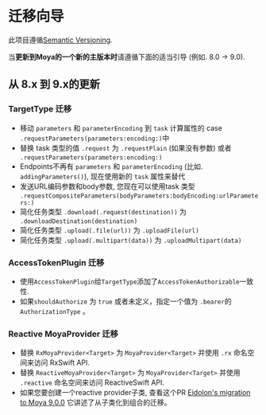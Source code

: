 # 迁移向导

此项目遵循[Semantic Versioning](http://semver.org).

当**更新到Moya的一个新的主版本时**请遵循下面的适当引导 (例如. 8.0 -> 9.0).

## 从 8.x 到 9.x的更新

### TargetType 迁移
- 移动 `parameters` 和 `parameterEncoding` 到 `task` 计算属性的 case `.requestParameters(parameters:encoding:)`中
- 替换 task 类型的值 `.request` 为 `.requestPlain` (如果没有参数) 或者 `.requestParameters(parameters:encoding:)`
- Endpoints不再有 `parameters` 和 `parameterEncoding` (比如. `addingParameters()`), 现在使用新的 `task` 属性来替代
- 发送URL编码参数和body参数, 您现在可以使用task 类型 `.requestCompositeParameters(bodyParameters:bodyEncoding:urlParameters:)`
- 简化任务类型 `.download(.request(destination))` 为 `.downloadDestination(destination)`
- 简化任务类型 `.upload(.file(url))` 为 `.uploadFile(url)`
- 简化任务类型 `.upload(.multipart(data))` 为 `.uploadMultipart(data)`

### AccessTokenPlugin 迁移
- 使用`AccessTokenPlugin`给`TargetType`添加了`AccessTokenAuthorizable`一致性.
- 如果`shouldAuthorize` 为 `true` 或者未定义，指定一个值为 `.bearer`的`AuthorizationType` 。

### Reactive MoyaProvider  迁移
- 替换 `RxMoyaProvider<Target>` 为 `MoyaProvider<Target>` 并使用 `.rx` 命名空间来访问 RxSwift API.
- 替换 `ReactiveMoyaProvider<Target>` 为 `MoyaProvider<Target>` 并使用 `.reactive` 命名空间来访问 ReactiveSwift API.
- 如果您要创建一个reactive provider子类, 查看这个PR [Eidolon's migration to Moya 9.0.0](https://github.com/artsy/eidolon/pull/669) 它讲述了从子类化到组合的迁移。 
